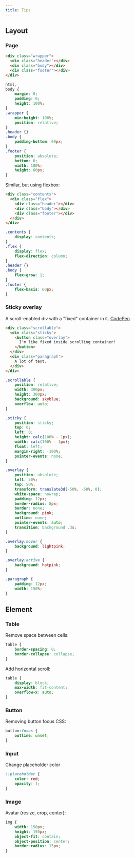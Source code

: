 ```yaml
---
title: Tips
---
```


## Layout

### Page

```html
<div class="wrapper">
  <div class="header"></div>
  <div class="body"></div>
  <div class="footer"></div>
</div>
```

```css
html,
body {
    margin: 0;
    padding: 0;
    height: 100%;
}
.wrapper {
    min-height: 100%;
    position: relative;
}
.header {}
.body {
    padding-bottom: 60px;
}
.footer {
    position: absolute;
    bottom: 0;
    width: 100%;
    height: 60px;
}
```

Similar, but using flexbox:

```html
<div class="contents">
  <div class="flex">
    <div class="header"></div>
    <div class="body"></div>
    <div class="footer"></div>
  </div>
</div>
```

```css
.contents {
    display: contents;
}
.flex {
    display: flex;
    flex-direction: column;
}
.header {}
.body {
    flex-grow: 1;
}
.footer {
    flex-basis: 60px;
}
```

### Sticky overlay

A scroll-enabled div with a "fixed" container in it. [CodePen](https://codepen.io/waterplea/pen/JjjMXzR)

```html
<div class="scrollable">
  <div class="sticky">
    <button class="overlay">
      I'm like fixed inside scrolling container!
    </button>
  </div>
  <div class="paragraph">
    A lot of text.
  </div>
</div>
```

```css
.scrollable {
    position: relative;
    width: 300px;
    height: 300px;
    background: skyblue;
    overflow: auto;
}

.sticky {
    position: sticky;
    top: 0;
    left: 0;
    height: calc(100% - 1px);
    width: calc(100% - 1px);
    float: left;
    margin-right: -100%;
    pointer-events: none;
}

.overlay {
    position: absolute;
    left: 50%;
    top: 50%;
    transform: translate3d(-50%, -50%, 0);
    white-space: nowrap;
    padding: 12px;
    border-radius: 8px;
    border: none;
    background: pink;
    outline: none;
    pointer-events: auto;
    transition: background .3s;
}

.overlay:hover {
    background: lightpink;
}

.overlay:active {
    background: hotpink;
}

.paragraph {
    padding: 12px;
    width: 150%;
}
```

## Element

### Table

Remove space between cells:

```css
table {
    border-spacing: 0;
    border-collapse: collapse;
}
```

Add horizontal scroll:

```css
table {
    display: block;
    max-width: fit-content;
    overflow-x: auto;
}
```

### Button

Removing button focus CSS:

```css
button:focus {
    outline: unset;
}
```

### Input

Change placeholder color

```css
::placeholder {
    color: red;
    opacity: 1;
}
```

### Image

Avatar (resize, crop, center):

```css
img {
    width: 150px;
    height: 150px;
    object-fit: contain;
    object-position: center;
    border-radius: 15px;
}
```
